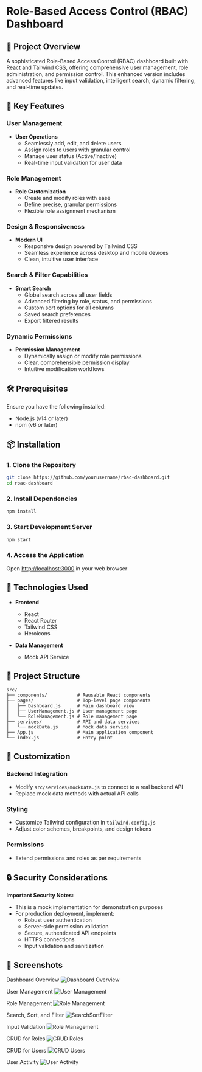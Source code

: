 # Role-Based Access Control (RBAC) Dashboard

## 🎯 Project Overview
A sophisticated Role-Based Access Control (RBAC) dashboard built with React and Tailwind CSS, offering comprehensive user management, role administration, and permission control. This enhanced version includes advanced features like input validation, intelligent search, dynamic filtering, and real-time updates.

## 🌟 Key Features

### User Management
- **User Operations**
  - Seamlessly add, edit, and delete users
  - Assign roles to users with granular control
  - Manage user status (Active/Inactive)
  - Real-time input validation for user data

### Role Management
- **Role Customization**
  - Create and modify roles with ease
  - Define precise, granular permissions
  - Flexible role assignment mechanism

### Design & Responsiveness
- **Modern UI**
  - Responsive design powered by Tailwind CSS
  - Seamless experience across desktop and mobile devices
  - Clean, intuitive user interface
 
### Search & Filter Capabilities
- **Smart Search**
  - Global search across all user fields
  - Advanced filtering by role, status, and permissions
  - Custom sort options for all columns
  - Saved search preferences
  - Export filtered results

### Dynamic Permissions
- **Permission Management**
  - Dynamically assign or modify role permissions
  - Clear, comprehensible permission display
  - Intuitive modification workflows

## 🛠 Prerequisites

Ensure you have the following installed:
- Node.js (v14 or later)
- npm (v6 or later)

## 📦 Installation

### 1. Clone the Repository
```bash
git clone https://github.com/yourusername/rbac-dashboard.git
cd rbac-dashboard
```

### 2. Install Dependencies
```bash
npm install
```

### 3. Start Development Server
```bash
npm start
```

### 4. Access the Application
Open [http://localhost:3000](http://localhost:3000) in your web browser

## 🚀 Technologies Used

- **Frontend**
  - React
  - React Router
  - Tailwind CSS
  - Heroicons

- **Data Management**
  - Mock API Service

## 📂 Project Structure
```
src/
├── components/           # Reusable React components
├── pages/                # Top-level page components
│   ├── Dashboard.js      # Main dashboard view
│   ├── UserManagement.js # User management page
│   └── RoleManagement.js # Role management page
├── services/             # API and data services
│   └── mockData.js       # Mock data service
├── App.js                # Main application component
└── index.js              # Entry point
```

## 🔧 Customization

### Backend Integration
- Modify `src/services/mockData.js` to connect to a real backend API
- Replace mock data methods with actual API calls

### Styling
- Customize Tailwind configuration in `tailwind.config.js`
- Adjust color schemes, breakpoints, and design tokens

### Permissions
- Extend permissions and roles as per requirements

## 🔒 Security Considerations

**Important Security Notes:**
- This is a mock implementation for demonstration purposes
- For production deployment, implement:
  - Robust user authentication
  - Server-side permission validation
  - Secure, authenticated API endpoints
  - HTTPS connections
  - Input validation and sanitization

## 📸 Screenshots

Dashboard Overview
![Dashboard Overview](/screenshots/dashboard.png)


User Management
![User Management](/screenshots/new_users.png)


Role Management
![Role Management](/screenshots/roles.png)


Search, Sort, and Filter
![SearchSortFilter](/screenshots/SearchSortFilter.png)


Input Validation
![Role Management](/screenshots/input.png)


CRUD for Roles
![CRUD Roles](/screenshots/CRUD_Roles.png)


CRUD for Users
![CRUD Users](/screenshots/CRUD_Users.png)


User Activity
![User Activity](/screenshots/User_Activity.png)
